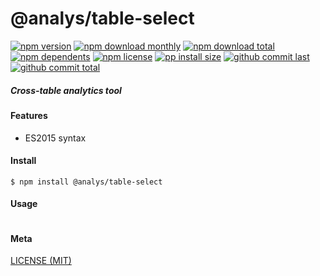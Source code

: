 # @analys/table-select

[![npm version][badge-npm-version]][url-npm]
[![npm download monthly][badge-npm-download-monthly]][url-npm]
[![npm download total][badge-npm-download-total]][url-npm]
[![npm dependents][badge-npm-dependents]][url-github]
[![npm license][badge-npm-license]][url-npm]
[![pp install size][badge-pp-install-size]][url-pp]
[![github commit last][badge-github-last-commit]][url-github]
[![github commit total][badge-github-commit-count]][url-github]

[//]: <> (Shields)
[badge-npm-version]: https://flat.badgen.net/npm/cell/@analys/table-select
[badge-npm-download-monthly]: https://flat.badgen.net/npm/dm/@analys/table-select
[badge-npm-download-total]:https://flat.badgen.net/npm/dt/@analys/table-select
[badge-npm-dependents]: https://flat.badgen.net/npm/dependents/@analys/table-select
[badge-npm-license]: https://flat.badgen.net/npm/license/@analys/table-select
[badge-pp-install-size]: https://flat.badgen.net/packagephobia/install/@analys/table-select
[badge-github-last-commit]: https://flat.badgen.net/github/last-commit/hoyeungw/analys
[badge-github-commit-count]: https://flat.badgen.net/github/commits/hoyeungw/analys

[//]: <> (Link)
[url-npm]: https://npmjs.org/package/@analys/table-select
[url-pp]: https://packagephobia.now.sh/result?p=@analys/table-select
[url-github]: https://github.com/hoyeungw/analys

##### Cross-table analytics tool

#### Features

- ES2015 syntax

#### Install
```console
$ npm install @analys/table-select
```

#### Usage
```js
```

#### Meta
[LICENSE (MIT)](/LICENSE)
